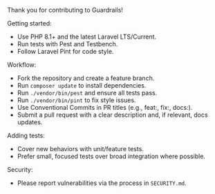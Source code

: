 Thank you for contributing to Guardrails!

Getting started:

- Use PHP 8.1+ and the latest Laravel LTS/Current.
- Run tests with Pest and Testbench.
- Follow Laravel Pint for code style.

Workflow:

- Fork the repository and create a feature branch.
- Run `composer update` to install dependencies.
- Run `./vendor/bin/pest` and ensure all tests pass.
- Run `./vendor/bin/pint` to fix style issues.
- Use Conventional Commits in PR titles (e.g., feat:, fix:, docs:).
- Submit a pull request with a clear description and, if relevant, docs updates.

Adding tests:

- Cover new behaviors with unit/feature tests.
- Prefer small, focused tests over broad integration where possible.

Security:

- Please report vulnerabilities via the process in `SECURITY.md`.
